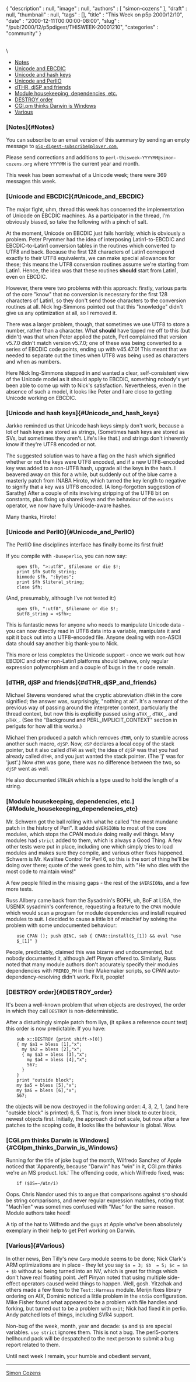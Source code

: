 {
   "description" : null,
   "image" : null,
   "authors" : [
      "simon-cozens"
   ],
   "draft" : null,
   "thumbnail" : null,
   "tags" : [],
   "title" : "This Week on p5p 2000/12/10",
   "date" : "2000-12-11T00:00:00-08:00",
   "slug" : "/pub/2000/12/p5pdigest/THISWEEK-20001210",
   "categories" : "community"
}



\
\

-   [Notes](http://www.plover.com/~mjd/misc/THISWEEK-20001210.html#Notes)
-   [Unicode and
    EBCDIC](http://www.plover.com/~mjd/misc/THISWEEK-20001210.html#Unicode_and_EBCDIC)
-   [Unicode and hash
    keys](http://www.plover.com/~mjd/misc/THISWEEK-20001210.html#Unicode_and_hash_keys)
-   [Unicode and
    PerlIO](http://www.plover.com/~mjd/misc/THISWEEK-20001210.html#Unicode_and_PerlIO)
-   [dTHR, djSP and
    friends](http://www.plover.com/~mjd/misc/THISWEEK-20001210.html#dTHR_djSP_and_friends)
-   [Module housekeeping, dependencies,
    etc.](http://www.plover.com/~mjd/misc/THISWEEK-20001210.html#Module_housekeeping_dependencies_etc)
-   [DESTROY
    order](http://www.plover.com/~mjd/misc/THISWEEK-20001210.html#DESTROY_order)
-   [CGI.pm thinks Darwin is
    Windows](http://www.plover.com/~mjd/misc/THISWEEK-20001210.html#CGIpm_thinks_Darwin_is_Windows)
-   [Various](http://www.plover.com/~mjd/misc/THISWEEK-20001210.html#Various)

### [Notes]{#Notes}

You can subscribe to an email version of this summary by sending an
empty message to
[`p5p-digest-subscribe@plover.com`.](mailto:p5p-digest-subscribe@plover.com)

Please send corrections and additions to
`perl-thisweek-YYYYMM@simon-cozens.org` where `YYYYMM` is the current
year and month.

This week has been somewhat of a Unicode week; there were 369 messages
this week.

### [Unicode and EBCDIC]{#Unicode_and_EBCDIC}

The major fight, uhm, thread this week has concerned the implementation
of Unicode on EBCDIC machines. As a participator in the thread, I'm
obviously biased, so take the following with a pinch of salt.

At the moment, Unicode on EBCDIC just fails horribly, which is obviously
a problem. Peter Prymmer had the idea of interposing Latin1-to-EBCDIC
and EBCDIC-to-Latin1 conversion tables in the routines which converted
to UTF8 and back. Because the first 128 characters of Latin1 correspond
exactly to their UTF8 equivalents, we can make special allowances for
these; this means the UTF8 conversion routines assume we're starting
from Latin1. Hence, the idea was that these routines **should** start
from Latin1, even on EBCDIC.

However, there were two problems with this approach: firstly, various
parts of the core "know" that no conversion is necessary for the first
128 characters of Latin1, so they don't send those characters to the
conversion routines at all. Nick Ing-Simmons pointed out that this
"knowledge" didn't give us any optimization at all, so I removed it.

There was a larger problem, though, that sometimes we use UTF8 to store
a number, rather than a character. What **should** have tipped me off to
this (but didn't) was that when Peter applied the patch, Perl complained
that version v5.7.0 didn't match version v5.7.0; one of these was being
converted to a series of EBCDIC code points, ending up with v45.47.0!
This meant that we needed to separate out the times when UTF8 was being
used as characters and when as numbers.

Here Nick Ing-Simmons stepped in and wanted a clear, self-consistent
view of the Unicode model as it should apply to EBCDIC, something
nobody's yet been able to come up with to Nick's satisfaction.
Nevertheless, even in the absence of such a model, it looks like Peter
and I are close to getting Unicode working on EBCDIC.

### [Unicode and hash keys]{#Unicode_and_hash_keys}

Jarkko reminded us that Unicode hash keys simply don't work, because a
lot of hash keys are stored as strings, (Sometimes hash keys are stored
as SVs, but sometimes they aren't. Life's like that.) and strings don't
inherently know if they're UTF8 encoded or not.

The suggested solution was to have a flag on the hash which signified
whether or not the keys were UTF8 encoded, and if a new UTF8-encoded key
was added to a non-UTF8 hash, upgrade all the keys in the hash. I
beavered away on this for a while, but suddenly out of the blue came a
masterly patch from INABA Hiroto, which turned the key length to
negative to signify that a key was UTF8 encoded. (A long-forgotten
suggestion of Sarathy) After a couple of nits involving stripping of the
UTF8 bit on constants, plus fixing up shared keys and the behaviour of
the `exists` operator, we now have fully Unicode-aware hashes.

Many thanks, Hiroto!

### [Unicode and PerlIO]{#Unicode_and_PerlIO}

The PerlIO line disciplines interface has finally borne its first fruit!

If you compile with `-Duseperlio`, you can now say:

        open $fh, ">:utf8", $filename or die $!;
        print $fh $utf8_string;
        binmode $fh, ":bytes";
        print $fh $literal_string;
        close $fh;

(And, presumably, although I've not tested it:)

        open $fh, ":utf8", $filename or die $!;
        $utf8_string = <$fh>;

This is fantastic news for anyone who needs to manipulate Unicode data -
you can now directly read in UTF8 data into a variable, manipulate it
and spit it back out into a UTF8-encoded file. Anyone dealing with
non-ASCII data should say another big thank-you to Nick.

This more or less completes the Unicode support - once we work out how
EBCDIC and other non-Latin1 platforms should behave, only regular
expression polymorphism and a couple of bugs in the `tr` code remain.

### [dTHR, djSP and friends]{#dTHR_djSP_and_friends}

Michael Stevens wondered what the cryptic abbreviation `dTHR` in the
core signified; the answer was, surprisingly, "nothing at all". It's a
remnant of the previous way of passing around the interpreter context,
particularly the thread context, but now this is explicitly passed using
`aTHX_`, `dTHX_`, and `pTHX_`. (See the "Background and
PERL\_IMPLICIT\_CONTEXT" section in perlguts for how all this works.)

Michael then produced a patch which removes `dTHR`, only to stumble
across another such macro, `djSP`. Now, `dSP` declares a local copy of
the stack pointer, but it also called `dTHR` as well; the idea of `djSP`
was that you had already called `dTHR`, and you just wanted the stack
pointer. (The 'j' was for 'just'.) Now `dTHR` was gone, there was no
difference between the two, so `djSP` went as well.

He also documented `STRLEN` which is a type used to hold the length of a
string.

### [Module housekeeping, dependencies, etc.]{#Module_housekeeping_dependencies_etc}

Mr. Schwern got the ball rolling with what he called "the most mundane
patch in the history of Perl". It added `$VERSION`s to most of the core
modules, which stops the CPAN module doing really evil things. Many
modules had `strict` added to them, which is always a Good Thing. A few
other tests were put in place, including one which simply tries to load
modules and makes sure they compile, and various other fixes happened.
Schwern is Mr. Kwalitee Control for Perl 6, so this is the sort of thing
he'll be doing over there; quote of the week goes to him, with "He who
dies with the most code to maintain wins!"

A few people filled in the missing gaps - the rest of the `$VERSION`s,
and a few more tests.

Russ Allbery came back from the Sysadmin's BOFH, uh, BoF at LISA, the
USENIX sysadmin's conference, requesting a feature to the `CPAN` module
which would scan a program for module dependencies and install required
modules to suit. I decided to cause a little bit of mischief by solving
the problem with some undocumented behaviour:

        use CPAN (); push @INC, sub { CPAN::install($_[1]) && eval "use
        $_[1]" }

People, predictably, claimed this was bizarre and undocumented, but
nobody documented it, although Jeff Pinyan offered to. Similarly, Russ
noted that many module authors don't accurately specify their modules
dependencies with `PREREQ_PM` in their Makemaker scripts, so CPAN
auto-dependency-resolving didn't work. Fix it, people!

### [DESTROY order]{#DESTROY_order}

It's been a well-known problem that when objects are destroyed, the
order in which they call `DESTROY` is non-deterministic.

After a disturbingly simple patch from Ilya, (it spikes a reference
count test) this order is now predictable. If you have:

        sub x::DESTROY {print shift->[0]}
        { my $a1 = bless [1],"x";
          my $a2 = bless [2],"x";
          { my $a3 = bless [3],"x";
            my $a4 = bless [4],"x";
            567;
          }
        }
        print "outside block";
        my $a5 = bless [5],"x";
        my $a6 = bless [6],"x";
        567;

the objects will be now destroyed in the following order: 4, 3, 2, 1,
(and here "outside block" is printed) 6, 5. That is, from inner block to
outer block, newest objects first. Initially, the approach did not
scale, but now after a few patches to the scoping code, it looks like
the behaviour is global. Wow.

### [CGI.pm thinks Darwin is Windows]{#CGIpm_thinks_Darwin_is_Windows}

Running for the title of joke bug of the month, Wilfredo Sanchez of
Apple noticed that 'Apparently, because "Darwin" has "win" in it, CGI.pm
thinks we're an MS product. Ick.' The offending code, which Wilfredo
fixed, was:

        if ($OS=~/Win/i)

Oops. Chris Nandor used this to argue that comparisons against `$^O`
should be string comparisons, and never regular expression matches,
noting that "MachTen" was sometimes confused with "Mac" for the same
reason. Module authors take heed!

A tip of the hat to Wilfredo and the guys at Apple who've been
absolutely exemplary in their help to get Perl working on Darwin.

### [Various]{#Various}

In other news, Ben Tilly's new `Carp` module seems to be done; Nick
Clark's ARM optimizations are in place - they let you say
`$a = 3; $b  = 5; $c = $a + $b` without `$c` being turned into an NV,
which is great for things which don't have real floating point. Jeff
Pinyan noted that using multiple side-effect operators caused weird
things to happen. Well, gosh. Yitzchak and others made a few fixes to
the `Test::Harness` module. Merijn fixes library ordering on AIX,
Dominic noticed a little problem in the `stdio` configuration. Mike
Fisher found what appeared to be a problem with file handles and
forking, but turned out to be a problem with `exit`; Nick had fixed it
in perlio. Andy patched lots of things, including SVR4 support.

Non-bug of the week, month, year and decade: `$a` and `$b` are special
variables. `use strict` ignores them. This is not a bug. The
perl5-porters hellhound pack will be despatched to the next person to
submit a bug report related to them.

Until next week I remain, your humble and obedient servant,

------------------------------------------------------------------------

[Simon Cozens](mailto:simon@brecon.co.uk)
